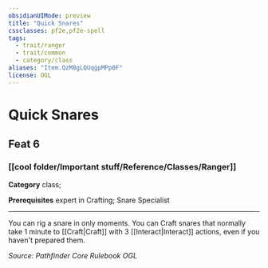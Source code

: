 ```yaml
---
obsidianUIMode: preview
title: "Quick Snares"
cssclasses: pf2e,pf2e-spell
tags:
  - trait/ranger
  - trait/common
  - category/class
aliases: "Item.QzM8gLQUqgpMPp0F"
license: OGL
---
```

# Quick Snares
## Feat 6
### [[cool folder/Important stuff/Reference/Classes/Ranger]]

**Category** class; 



**Prerequisites** expert in Crafting; Snare Specialist
* * *
You can rig a snare in only moments. You can Craft snares that normally take 1 minute to [[Craft|Craft]] with 3 [[Interact|Interact]] actions, even if you haven't prepared them.

*Source: Pathfinder Core Rulebook*
*OGL*